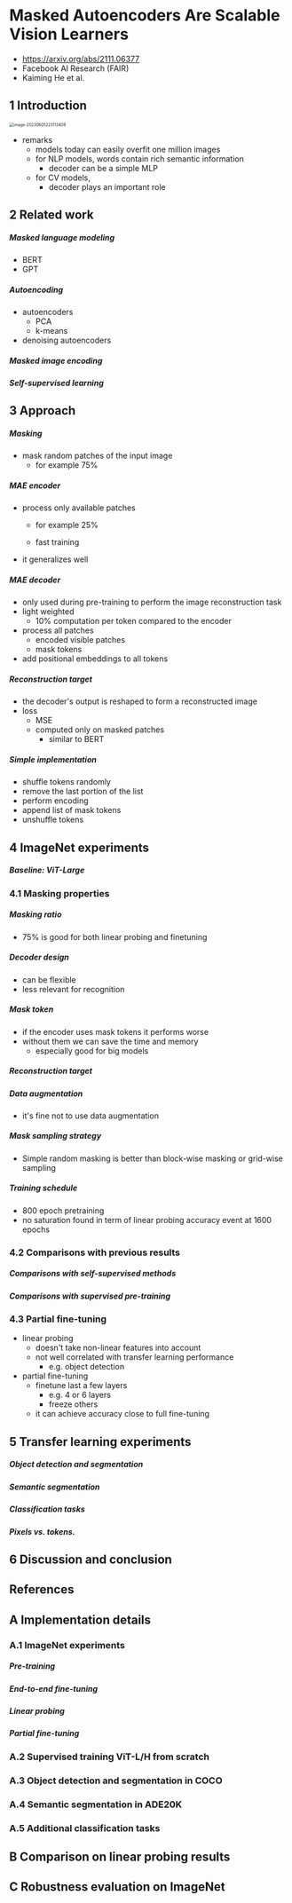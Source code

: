 # Masked Autoencoders Are Scalable Vision Learners

- https://arxiv.org/abs/2111.06377
- Facebook AI Research (FAIR)
- Kaiming He et al.

## 1 Introduction

<img src="./assets/image-20230605223113409.png" alt="image-20230605223113409" style="zoom: 50%;" />

- remarks
  - models today can easily overfit one million images
  - for NLP models, words contain rich semantic information
    - decoder can be a simple MLP
  - for CV models, 
    - decoder plays an important role

## 2 Related work

##### Masked language modeling

- BERT
- GPT

##### Autoencoding

- autoencoders
  - PCA
  - k-means
- denoising autoencoders

##### Masked image encoding

##### Self-supervised learning

## 3 Approach

##### Masking

- mask random patches of the input image
  - for example 75%

##### MAE encoder

- process only available patches

  - for example 25% 

  - fast training

- it generalizes well

##### MAE decoder

- only used during pre-training to perform the image reconstruction task
- light weighted
  - 10% computation per token compared to the encoder
- process all patches
  - encoded visible patches
  - mask tokens
- add positional embeddings to all tokens

##### Reconstruction target

- the decoder's output is reshaped to form a reconstructed image
- loss
  - MSE
  - computed only on masked patches
    - similar to BERT

##### Simple implementation

- shuffle tokens randomly
- remove the last portion of the list
- perform encoding
- append list of mask tokens
- unshuffle tokens

## 4 ImageNet experiments

##### Baseline: ViT-Large

### 4.1 Masking properties

##### Masking ratio

- 75% is good for both linear probing and finetuning

##### Decoder design

- can be flexible
- less relevant for recognition

##### Mask token

- if the encoder uses mask tokens it performs worse
- without them we can save the time and memory
  - especially good for big models

##### Reconstruction target

##### Data augmentation

- it's fine not to use data augmentation

##### Mask sampling strategy

- Simple random masking is better than block-wise masking or grid-wise sampling

##### Training schedule

- 800 epoch pretraining
- no saturation found in term of linear probing accuracy event at 1600 epochs

### 4.2 Comparisons with previous results

##### Comparisons with self-supervised methods

##### Comparisons with supervised pre-training

### 4.3 Partial fine-tuning

- linear probing
  - doesn't take non-linear features into account
  - not well correlated with transfer learning performance
    - e.g. object detection
- partial fine-tuning
  - finetune last a few layers
    - e.g. 4 or 6 layers
    - freeze others
  - it can achieve accuracy close to full fine-tuning

## 5 Transfer learning experiments

##### Object detection and segmentation

##### Semantic segmentation

##### Classification tasks

##### Pixels vs. tokens.

## 6 Discussion and conclusion

## References

## A Implementation details

### A.1 ImageNet experiments

##### Pre-training

##### End-to-end fine-tuning

##### Linear probing

##### Partial fine-tuning

### A.2 Supervised training ViT-L/H from scratch

### A.3 Object detection and segmentation in COCO

### A.4 Semantic segmentation in ADE20K

### A.5 Additional classification tasks

## B Comparison on linear probing results

## C Robustness evaluation on ImageNet



